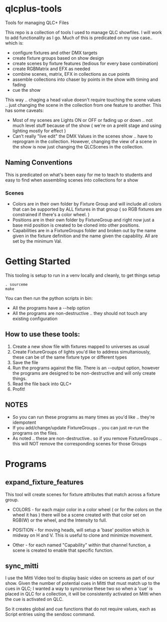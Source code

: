 # qlcplus-tools

Tools for managing QLC+ Files

This repo is a collection of tools I used to manage QLC showfiles. I will work to
add functionality as I go. Much of this is predicated on my use case.. which is:

- configure fixtures and other DMX targets
- create fixture groups based on show design
- create scenes by fixture features (tedious for every base combination)
- create RGBMatrix and EFX as needed
- combine scenes, matrix, EFX in collections as cue points
- assemble collections into chaser by points in the show with timing and fading
- cue the show

This way .. chaging a head value doesn't require touching the scene values .. just changing the scene in the collection from one feature to another. This has some caveats:

- Most of my scenes are Lights ON or OFF or fading up or down .. not much level stuff because of the show ( we're on a prelit stage and using lighting mostly for effect )
- Can't really "live edit" the DMX Values in the scenes show .. have to reprogram in the collection. However, changing the view of a scene in the show is now just changing the
  QLCScenes in the collection.

## Naming Conventions

This is predicated on what's been easy for me to teach to students and easy to find when
assembling scenes into collections for a show

### Scenes

- Colors are in their own folder by Fixture Group and will include all colors that can be supported by ALL fixtures in that group ( so RGB fixtures are constrained if there's a color wheel. )
- Positions are in their own folder by FixtureGroup and right now just a base mid position is created to be cloned into other positions.
- Capabilities are in a FixtureGroups folder and broken out by the name given in the
  fixture definition and the name given the capability. All are set by the minimum Val.

# Getting Started

This tooling is setup to run in a venv locally and cleanly, to get things setup

```
. sourceme
make
```

You can then run the python scripts in bin:

- All the programs have a --help option
- All the programs are non-destructive .. they should not touch any existing configuration

## How to use these tools:

1. Create a new show file with fixtures mapped to universes as usual
2. Create FixtureGroups of lights you'd like to address simultaniously, these can be of the same fixture type or different types
3. Save the file
4. Run the programs against the file. There is an --output option, however the programs are designed to be non-destructive and will only create things.
5. Read the file back into QLC+
6. Profit!

## NOTES

- So you can run these programs as many times as you'd like .. they're idempotent
- If you add/change/update FixtureGroups .. you can just re-run the programs on the files.
- As noted .. these are non-destructive.. so if you remove FixtureGroups .. this will NOT remove the corresponding scenes for those Groups

# Programs

## expand_fixture_features

This tool will create scenes for fixture attributes that match across a fixture group.

- COLORS - for each major color in a color wheel ( or for the colors on the wheel it has ) there will be a scene created with that color set on RGB(W) or the wheel, and the Intensity
  to full.

- POSITION - for moving heads, will setup a 'base' position which is midway on H and V. This is useful to clone and minimize movement.

- Other - for each named "Capability" within that channel function, a scene is created to enable that specific function.

## sync_mitti

I use the Mitti Video tool to display basic video on screens as part of our show. Given the number of potential cues in Mitti that must match up to the cues in QLC; I wanted a
way to syncronise these two so when a 'cue' is placed in QLC for a collection, it will be
consistently activated on Mitti when the cue is activated on QLC.

So it creates global and cue functions that do not require values, each as Script entries using the sendosc command.
